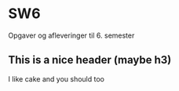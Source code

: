 # SW6
Opgaver og afleveringer til 6. semester
## This is a nice header (maybe h3)
I like cake and you should too
